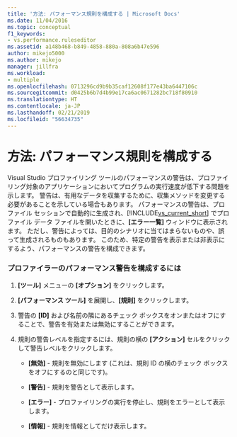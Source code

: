 ```yaml
---
title: '方法: パフォーマンス規則を構成する | Microsoft Docs'
ms.date: 11/04/2016
ms.topic: conceptual
f1_keywords:
- vs.performance.ruleseditor
ms.assetid: a148b468-b849-4858-880a-808a6b47e596
author: mikejo5000
ms.author: mikejo
manager: jillfra
ms.workload:
- multiple
ms.openlocfilehash: 0713296cd9b9b35caf12608f177e43ba6447106c
ms.sourcegitcommit: d0425b6b7d4b99e17ca6ac0671282bc718f80910
ms.translationtype: HT
ms.contentlocale: ja-JP
ms.lasthandoff: 02/21/2019
ms.locfileid: "56634735"
---
```

# <a name="how-to-configure-performance-rules"></a>方法: パフォーマンス規則を構成する
Visual Studio プロファイリング ツールのパフォーマンスの警告は、プロファイリング対象のアプリケーションにおいてプログラムの実行速度が低下する問題を示します。 警告は、有用なデータを収集するために、収集メソッドを変更する必要があることを示している場合もあります。 パフォーマンスの警告は、プロファイル セッションで自動的に生成され、[!INCLUDE[vs_current_short](../code-quality/includes/vs_current_short_md.md)] でプロファイル データ ファイルを開いたときに、**[エラー一覧]** ウィンドウに表示されます。 ただし、警告によっては、目的のシナリオに当てはまらないものや、誤って生成されるものもあります。 このため、特定の警告を表示または非表示にするよう、パフォーマンスの警告を構成できます。

### <a name="to-configure-profiler-performance-warnings"></a>プロファイラーのパフォーマンス警告を構成するには

1.  **[ツール]** メニューの **[オプション]** をクリックします。

2.  **[パフォーマンス ツール]** を展開し、**[規則]** をクリックします。

3.  警告の **[ID]** および名前の隣にあるチェック ボックスをオンまたはオフにすることで、警告を有効または無効にすることができます。

4.  規則の警告レベルを指定するには、規則の横の **[アクション]** セルをクリックして警告レベルをクリックします。

    -   **[無効]** - 規則を無効にします (これは、規則 ID の横のチェック ボックスをオフにするのと同じです)。

    -   **[警告]** - 規則を警告として表示します。

    -   **[エラー]** - プロファイリングの実行を停止し、規則をエラーとして表示します。

    -   **[情報]** - 規則を情報としてだけ表示します。